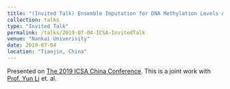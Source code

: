 ```yaml
---
title: "(Invited Talk) Ensemble Imputation for DNA Methylation Levels Across Platforms"
collection: talks
type: "Invited Talk"
permalink: /talks/2019-07-04-ICSA-InvitedTalk
venue: "Nankai Univerisity"
date: 2019-07-04
location: "Tianjin, China"
---
```


Presented on [The 2019 ICSA China Conference](http://icsa.nankai.edu.cn/).
This is a joint work with [Prof. Yun Li](https://yunliweb.its.unc.edu/) et. al.
